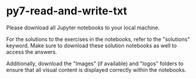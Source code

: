 # py7-read-and-write-txt

Please download all Jupyter notebooks to your local machine.

For the solutions to the exercises in the notebooks, refer to the "solutions" keyword. Make sure to download these solution notebooks as well to access the answers.

Additionally, download the "Images" (if available) and "logos" folders to ensure that all visual content is displayed correctly within the notebooks.